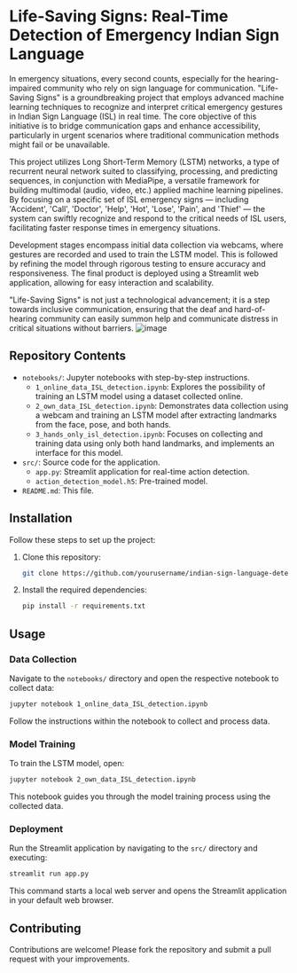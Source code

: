 # Life-Saving Signs: Real-Time Detection of Emergency Indian Sign Language

In emergency situations, every second counts, especially for the hearing-impaired community who rely on sign language for communication. "Life-Saving Signs" is a groundbreaking project that employs advanced machine learning techniques to recognize and interpret critical emergency gestures in Indian Sign Language (ISL) in real time. The core objective of this initiative is to bridge communication gaps and enhance accessibility, particularly in urgent scenarios where traditional communication methods might fail or be unavailable.

This project utilizes Long Short-Term Memory (LSTM) networks, a type of recurrent neural network suited to classifying, processing, and predicting sequences, in conjunction with MediaPipe, a versatile framework for building multimodal (audio, video, etc.) applied machine learning pipelines. By focusing on a specific set of ISL emergency signs — including 'Accident', 'Call', 'Doctor', 'Help', 'Hot', 'Lose', 'Pain', and 'Thief' — the system can swiftly recognize and respond to the critical needs of ISL users, facilitating faster response times in emergency situations.

Development stages encompass initial data collection via webcams, where gestures are recorded and used to train the LSTM model. This is followed by refining the model through rigorous testing to ensure accuracy and responsiveness. The final product is deployed using a Streamlit web application, allowing for easy interaction and scalability.

"Life-Saving Signs" is not just a technological advancement; it is a step towards inclusive communication, ensuring that the deaf and hard-of-hearing community can easily summon help and communicate distress in critical situations without barriers.
![image](https://github.com/fyzanahammad/Life-Saving-Signs-Real-Time-Detection-of-Emergency-Indian-Sign-Language/assets/72655841/83f4fd38-1757-4f50-953a-137471aa3be2)


## Repository Contents

- `notebooks/`: Jupyter notebooks with step-by-step instructions.
  - `1_online_data_ISL_detection.ipynb`: Explores the possibility of training an LSTM model using a dataset collected online.
  - `2_own_data_ISL_detection.ipynb`: Demonstrates data collection using a webcam and training an LSTM model after extracting landmarks from the face, pose, and both hands.
  - `3_hands_only_isl_detection.ipynb`: Focuses on collecting and training data using only both hand landmarks, and implements an interface for this model.
- `src/`: Source code for the application.
  - `app.py`: Streamlit application for real-time action detection.
  - `action_detection_model.h5`: Pre-trained model.
- `README.md`: This file.

## Installation

Follow these steps to set up the project:

1. Clone this repository:
   ```bash
   git clone https://github.com/yourusername/indian-sign-language-detection.git
   ```
2. Install the required dependencies:
   ```bash
   pip install -r requirements.txt
   ```

## Usage

### Data Collection

Navigate to the `notebooks/` directory and open the respective notebook to collect data:

```bash
jupyter notebook 1_online_data_ISL_detection.ipynb
```

Follow the instructions within the notebook to collect and process data.

### Model Training

To train the LSTM model, open:

```bash
jupyter notebook 2_own_data_ISL_detection.ipynb
```

This notebook guides you through the model training process using the collected data.

### Deployment

Run the Streamlit application by navigating to the `src/` directory and executing:

```bash
streamlit run app.py
```

This command starts a local web server and opens the Streamlit application in your default web browser.

## Contributing

Contributions are welcome! Please fork the repository and submit a pull request with your improvements.
